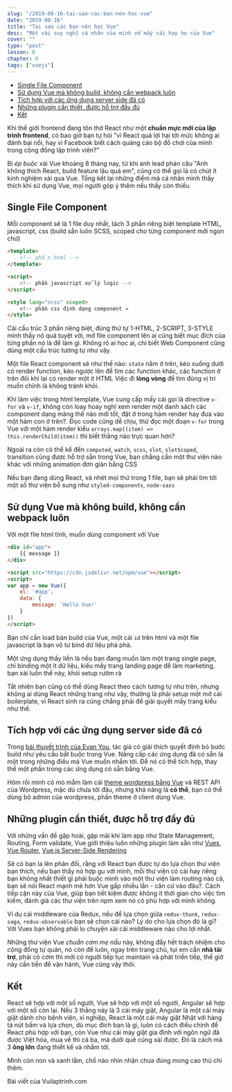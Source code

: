 ```yaml
---
slug: "/2019-08-16-tai-sao-cac-ban-nen-hoc-vue"
date: "2019-08-16"
title: "Tại sao các bạn nên học Vue"
desc: "Một vài suy nghĩ cá nhân của mình về mấy cái hay ho của Vue"
cover: ""
type: "post"
lesson: 0
chapter: 0
tags: ["vuejs"]
---
```


<!-- TOC -->

- [Single File Component](#single-file-component)
- [Sử dụng Vue mà không build, không cần webpack luôn](#s%e1%bb%ad-d%e1%bb%a5ng-vue-m%c3%a0-kh%c3%b4ng-build-kh%c3%b4ng-c%e1%ba%a7n-webpack-lu%c3%b4n)
- [Tích hợp với các ứng dụng server side đã có](#t%c3%adch-h%e1%bb%a3p-v%e1%bb%9bi-c%c3%a1c-%e1%bb%a9ng-d%e1%bb%a5ng-server-side-%c4%91%c3%a3-c%c3%b3)
- [Những plugin cần thiết, được hỗ trợ đầy đủ](#nh%e1%bb%afng-plugin-c%e1%ba%a7n-thi%e1%ba%bft-%c4%91%c6%b0%e1%bb%a3c-h%e1%bb%97-tr%e1%bb%a3-%c4%91%e1%ba%a7y-%c4%91%e1%bb%a7)
- [Kết](#k%e1%ba%bft)

<!-- /TOC -->

Khi thế giới frontend đang tôn thờ React như một **chuẩn mực mới của lập trình frontend**, có bao giờ bạn tự hỏi "vì React quá lợi hại tới mức không ai đánh bại nổi, hay vì Facebook biết cách quảng cáo bộ đồ chơi của mình trong cộng đồng lập trình viên?"

Bị *ép buộc* xài Vue khoảng 8 tháng nay, từ khi anh lead phán câu "Anh không thích React, build feature lâu quá em", cũng có thể gọi là có chút ít kinh nghiệm xài qua Vue. Tổng kết lại những điểm mà cá nhân mình thấy thích khi sử dụng Vue, mọi người góp ý thêm nếu thấy còn thiếu

## Single File Component

Mỗi component sẽ là 1 file duy nhất, tách 3 phần riêng biệt template HTML, javascript, css (build sẵn luôn SCSS, scoped cho từng component mới ngon chứ)

```html
<template>
    <!-- phần html -->
</template>

<script>
    <!-- phần javascript xử lý logic -->
</script>

<style lang="scss" scoped>
    <!-- phần css định dạng component →
</style>
```

Cái cấu trúc 3 phần riêng biệt, đúng thứ tự 1-HTML, 2-SCRIPT, 3-STYLE mình thấy nó quá tuyệt vời, mở file component lên ai cũng biết mục đích của từng phần nó là để làm gì. Không rõ ai học ai, chỉ biết Web Component cũng dùng một cấu trúc tương tự như vậy.

Một file React component sẽ như thế nào: `state` nằm ở trên, kéo xuống dưới có render function, kéo ngược lên để tìm các function khác, các function ở trên đôi khi lại có render một ít HTML Việc đi **lòng vòng** để tìm đúng vị trí muốn chỉnh là không tránh khỏi.

Khi làm việc trong html template, Vue cung cấp mấy cái gọi là directive `v-for` và `v-if`, không còn loay hoay nghĩ xem render một danh sách các component dạng mảng thế nào mới tốt, đặt ở trong hàm render hay đưa vào một hàm con ở trên?. Đọc code cũng dễ chịu, thử đọc một đoạn `v-for` trong Vue với một hàm render kiểu `arrays.map((item) => this.renderChild(item))` thì biết thằng nào trực quan hơn?

Ngoài ra còn có thể kế đến `computed`, `watch`, `scss`, `slot`, `slotScoped`, transition cũng được hỗ trợ sẵn trong Vue, bạn chẳng cần một thư viện nào khác với những animation đơn giản bằng CSS

Nếu bạn đang dùng React, và nhét mọi thứ trong 1 file, bạn sẽ phải tìm tới một số thư viện bổ sung như `styled-components`, `node-sass`


## Sử dụng Vue mà không build, không cần webpack luôn

Với một file html tĩnh, muốn dùng component với Vue

```html
<div id="app">
    {{ message }}
</div>

<script src="https://cdn.jsdelivr.net/npm/vue"></script>
<script>
var app = new Vue({
    el: '#app',
    data: {
        message: 'Hello Vue!'
    }
})
</script>
```

Bạn chỉ cần load bản build của Vue, một cái `id` trên html và một file javascript là bạn vô tư bind dữ liệu phà phà.

Một ứng dụng thấy liền là nếu bạn đang muốn làm một trang single page, chỉ binding một ít dữ liệu, kiếu mấy trang landing page để làm marketing, bạn xài luôn thế này, khỏi setup rườm rà

Tất nhiên bạn cũng có thể dùng React theo cách tương tự như trên, nhưng không ai dùng React những trang như vậy, thường là phải setup một mớ cái boilerplate, vì React sinh ra cũng chẳng phải để giải quyết mấy trang kiểu như thế.

## Tích hợp với các ứng dụng server side đã có

Trong [bài thuyết trình của Evan You](https://shoptalkshow.com/episodes/350/), tác giả có giải thích quyết định bỏ bước build như yêu cầu bắt buộc trong Vue. Nâng cấp các ứng dụng đã có sẵn là một trong những điều mà Vue muốn nhắm tới. Để nó có thể tích hợp, thay thế một phần trong các ứng dụng có sẵn bằng Vue.

Hôm rồi mình có mò mẫm làm cái [theme wordpress bằng Vue](https://github.com/EvanAgee/vuejs-wordpress-theme-starter) và REST API của Wordpress, mặc dù chưa tới đâu, nhưng khả năng là **có thể**, bạn có thể dùng bộ admin của wordpress, phần theme ở client dùng Vue.

## Những plugin cần thiết, được hỗ trợ đầy đủ

Với những vấn đề gặp hoài, gặp mãi khi làm app như State Management, Routing, Form validate, Vue giới thiệu luôn những plugin làm sẵn như [Vuex](https://vuex.vuejs.org/), [Vue Router](https://router.vuejs.org/), [Vue.js Server-Side Rendering](https://ssr.vuejs.org/#why-ssr)

Sẽ có bạn la lên phản đối, rằng với React bạn được tự do lựa chọn thư viện bạn thích, nếu bạn thấy nó hợp gu với mình, mỗi thư viện có cái hay riêng bạn không nhất thiết gì phải buộc mình vào một thư viện làm routing nào cả, bạn sẽ nói React mạnh mẽ hơn Vue gấp nhiều lần - căn cứ vào đâu?. Cách tiếp cận này của Vue, giúp bạn tiết kiệm được không ít thời gian cho việc tìm kiếm, đánh giá các thư viện trên npm xem nó có phù hợp với mình không.

Ví dụ cái middleware của Redux, nếu để lựa chọn giữa `redux-thunk`, `redux-saga`, `redux-observable` bạn sẽ chọn cái nào? Lý do cho lựa chọn đó là gì? Với Vuex bạn không phải lo chuyện xài cái middleware nào cho lợi nhất.

Những thư viện Vue *chuẩn cơm mẹ nấu* này, không đẩy hết trách nhiệm cho cộng đồng tự quản, nó còn để luôn, ngay trên trang chủ, tụi em cần **nhà tài trợ**, phải có cơm thì mới có người tiếp tục maintain và phát triển tiếp, thế giờ này cần tiền để vận hành, Vue cũng vậy thôi.

## Kết

React sẽ hợp với một số người, Vue sẽ hợp với một số người, Angular sẽ hợp với một số còn lại. Nếu 3 thằng này là 3 cái máy giặt, Angular là một cái máy giặt dành cho bệnh viện, xí nghiệp, React là một cái máy giặt Nhật với hàng tá nút bấm và lựa chọn, dù mục đích bạn là gì, luôn có cách điều chỉnh để React phù hợp với bạn, còn Vue như cái máy giặt gia đình với ngôn ngữ đã được Việt hóa, mua về thì cả ba, má dưới quê cũng xài được. Đó là cách mà 3 **ông lớn** đang thiết kế và nhắm tới.

Mình còn non và xanh lắm, chổ nào nhìn nhận chưa đúng mong cao thủ chỉ thêm.


Bài viết của Vuilaptrinh.com